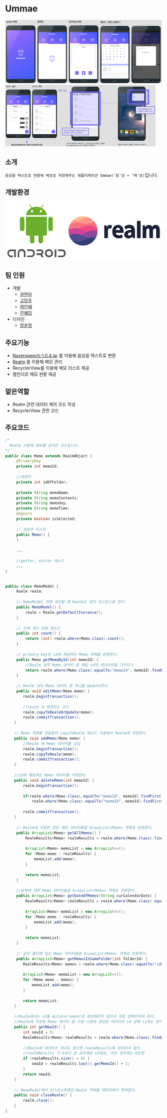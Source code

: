 # Ummae
![image](./introduction_files/ummae_img1.png)
![image](./introduction_files/ummae_img2.png)

## 소개
`음성을 텍스트로 변환해 메모로 저장해주는 애플리케이션 Ummae('음'성 + '메'모)`입니다.

## 개발환경
![image](./introduction_files/environment.png)

## 팀 인원
* 개발 
  - [권현아](https://github.com/kwonhyeona)
  - [고민주](https://github.com/minju54)
  - [여인혜](https://github.com/YEOINHYE)
  - [진혜민](https://github.com/jinhyemin)
* 디자인
  - [장윤정](http://notefolio.net/yoomm)
  
## 주요기능
* [Naverspeech-1.0.4.jar](https://github.com/naver/naverspeech-sdk-android/releases) 를 이용해 음성을 텍스트로 변환
* [Realm](https://realm.io/kr/) 를 이용해 메모 관리
* RecyclerView를 이용해 메모 리스트 제공
* 캘린더로 메모 현황 제공

## 맡은역할
- Realm 관련 데이터 제어 코드 작성
- RecyclerView 관련 코드 

## 주요코드
```java
/*
  Realm 이용해 메모를 관리한 코드입니다.
*/
public class Memo extends RealmObject {
     @PrimaryKey
     private int memoId;

     //외래키
     private int idOfFolder;

     private String memoName;
     private String memoContents;
     private String memoday;
     private String memoTime;
     @Ignore
     private boolean isSelected;
     
     // 생성자 리스트
     public Memo() {
     }
     
     ... 
     
     //getter, setter 메소드
     ...
}
```

```java

public class MemoModel {
     Realm realm;

     // MemoModel 객체 생성될 때 Realm도 같이 인스턴스화 한다.
     public MemoModel() {
         realm = Realm.getDefaultInstance();
     }
     
     // 전체 개수 반환 메소드
     public int count() {
         return (int) realm.where(Memo.class).count();
     }
     
     // primary key인 id에 해당하는 Memo 객체를 반환한다.
     public Memo getMemoById(int memoId) {
         //Realm 내의 Memo 데이터 중 해당 id의 데이터만을 가져오기
         return realm.where(Memo.class).equalTo("memoId", memoId).findFirst();
     }
     
     // Realm 내의 Memo 데이터 중 하나를 Update한다.
     public void editMemo(Memo memo) {
        realm.beginTransaction();

        //realm 이 변경되는 코드
        realm.copyToRealmOrUpdate(memo);
        realm.commitTransaction();
    }
    
    // Memo 객체를 전달받아 copyToRealm 메소드 이용해서 Realm에 저장한다.
    public void addMemo(Memo memo) {
        //Realm 에 Memo 데이터를 삽입
        realm.beginTransaction();
        realm.copyToRealm(memo);
        realm.commitTransaction();
    }
    
    //id에 해당하는 Memo 데이터를 삭제한다.
    public void deleteMemo(int memoId) {
        realm.beginTransaction();

        if(realm.where(Memo.class).equalTo("memoId", memoId).findFirst().isValid())
            realm.where(Memo.class).equalTo("memoId", memoId).findFirst().removeFromRealm();

        realm.commitTransaction();
    }

     // Realm에 저장된 모든 메모 데이터들을 AraayList<Memo> 객체로 반환한다.
     public ArrayList<Memo> getAllMemos() {
         RealmResults<Memo> realmResults = realm.where(Memo.class).findAll();

         ArrayList<Memo> memoList = new ArrayList<>();
         for (Memo memo : realmResults) {
             memoList.add(memo);
         }

         return memoList;
     }
     
     //날짜에 대한 Memo 데이터들을 AraayList<Memo> 객체로 반환한다.
     public ArrayList<Memo> getDateOfMemos(String curCalendarDate) {
         RealmResults<Memo> realmResults = realm.where(Memo.class).equalTo("memoday", curCalendarDate).findAll();

         ArrayList<Memo> memoList = new ArrayList<>();
         for (Memo memo : realmResults) {
             memoList.add(memo);
         }

         return memoList;
     }
     
     // 같은 폴더에 있는 Memo 데이터들을 AraayList<Memo> 객체로 반환한다.
     public ArrayList<Memo> getMemosInSameFolder(int folderId) {
        RealmResults<Memo> memos = realm.where(Memo.class).equalTo("idOfFolder", folderId).findAll();

        ArrayList<Memo> memoList = new ArrayList<>();
        for (Memo memo : memos) {
            memoList.add(memo);
        }

        return memoList;
    }
    
    //Realm에서는 id를 AutoIncrement로 생성해주지 않아서 직접 정해주어야 한다.
    //Realm에 저장된 Memo 데이터 중 가장 나중에 생성된 데이터의 id 값에 +1하는 방식으로 id를 생성한다.
    public int getNewId() {
        int newId = 0;
        RealmResults<Memo> realmResults = realm.where(Memo.class).findAll();

        //Realm에 데이터가 하나도 없으면 realmResults에 데이터가 없어
        //realmResults 가 0보다 큰 경우에만 id생성, 작은 경우에는 0반환
        if (realmResults.size() > 0) {
            newId = realmResults.last().getMemoId() + 1;
        }
        return newId;
    }
    
    // MemoModel에서 인스턴스화했던 Realm 객체를 메모리에서 해제한다.
    public void closeRealm() {
        realm.close();
    }
}
```
